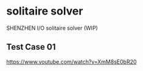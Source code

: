 # solitaire solver

SHENZHEN I/O solitaire solver (WIP)


## Test Case 01

https://www.youtube.com/watch?v=XmM8sE0bR20
